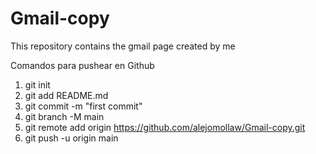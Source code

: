 # Gmail-copy
This repository contains the gmail page created by me

Comandos para pushear en Github

1. git init
2. git add README.md
3. git commit -m "first commit"
4. git branch -M main
5. git remote add origin https://github.com/alejomollaw/Gmail-copy.git
6. git push -u origin main

